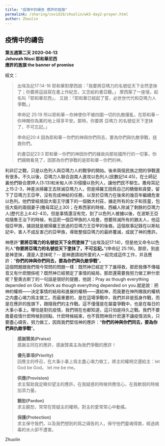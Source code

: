 ```yaml
---
title: "疫情中的禱告 應許的旌旗"
permalink: /sharing/covid19/zhuolin/wk5-day2-prayer.html
auther: Zhoulin
---
```

## 疫情中的禱告
**第五週第二天 2020-04-13**  
**Jehovah Nissi 耶和華尼西**  
**應許的旌旗 the banner of promise**  

經文：  
> 出埃及記17:14-16 耶和華對摩西說：「我要將亞瑪力的名號從天下全然塗抹了；你要將這話寫在書上作紀念，又念給約書亞聽。」 摩西築了一座壇，起名叫「耶和華尼西」， 又說：「耶和華已經起了誓，必世世代代和亞瑪力人爭戰。」  
>
> 申命記 25:19 所以耶和華－你神使你不被四圍一切的仇敵擾亂，在耶和華－你神賜你為業的地上得享平安。那時，你要將 亞瑪力 的名號從天下塗抹了，不可忘記。」  
>
> 申命記20:4 因為耶和華－你們的神與你們同去，要為你們與仇敵爭戰，拯救你們。  
>
> 約書亞記23:3 耶和華－你們的神因你們的緣故向那些國所行的一切事，你們親眼看見了，因那為你們爭戰的是耶和華－你們的神。  

利非訂之戰，只是以色列人與亞瑪力人的戰爭的開始。後來兩個民族之間的爭戰還有很多。不久以後，亞瑪力人聯合迦南人進攻以色列人(民數記14:45)，在士師記裏他們聯合摩押人(3:13)和米甸人(6:3)侵擾以色列人，讓他們民不聊生。撒母耳記上15:2-3，神差派掃羅王去除滅亞瑪力人，但是掃羅王因爲自己的驕傲和貪婪，留下了亞瑪力王亞甲，沒有完成神給的任務，以至於亞瑪力在後來的幾百年繼續危害以色列。他們曾經燒毀大衛王守護下的一個猶大村莊，擄走所有的女子和孩童，包括大衛的兩個妻子(撒母耳記上30)；在希西家的時候，西緬人除滅了剩餘的亞瑪力人(歷代志上4:42-43)。但是事情還沒有完，到了以色列人被擄以後，在波斯王亞哈隨魯王治下的時候，有這麽一個亞甲族的人哈曼，想要除滅所有的猶太人，他這個亞甲族，據説就是被掃羅王放過的亞瑪力王亞甲的後裔。這個故事記錄在以斯帖記中，害人不成反害己的亞甲族，導致整個亞瑪力的最終覆滅，成就了神的應許。  

神應許“**要將亞瑪力的名號從天下全然塗抹了**”(出埃及記17:14)，但是他又命令以色列人“**你要將亞瑪力的名號從天下塗抹了，不可忘記。**”(申命記 25:19)。那麽，到底是神塗抹，還是人塗抹呢？-- 是神邀請祂所愛的人一起完成這件工作，并且應許：“**你們的神與你們同去，要為你們與仇敵爭戰**”。  
  這個問題跟我們現今常問的問題一樣：既然神已經定下了誰得救，那麽我傳不傳福音又有什麽關係呢？既然神已經預定了事情的結局，那麽還需要我努力做工幹什麽呢？聖奧古斯丁的一句話是很好的提醒，他説：Pray as though everything depended on God. Work as though everything depended on you.就是說：把神的權柄——決定事情的結局和進展的權柄——還給神，而我要在神所賜我的權柄之内盡心竭力爲主做工。而最重要的，是在這場爭戰中，我們并非是孤身作戰，而是在應許的旌旗下，跟隨我們的主作戰。這不僅僅是在屬靈爭戰中，也是在每日的大事小事上。哪怕是對抗疫情，我們現在也都知道，這只怕是持久之戰。我們不要擔憂疫情什麽時候到拐點、什麽時候結束，也不質問神爲什麽還不讓疫情消失，只要盡心禱告，努力做工，因爲我們堅信神的應許：“**你們的神與你們同去，要為你們與仇敵爭戰**”。  

> **感謝贊美(Praise)**  
> 感謝主同在的應許，感謝贊美主為我們爭戰的應許！  
>
> **優先事項(Priority)**  
> 回應主的呼召，在大事小事上爲主盡心竭力做工，將主的權柄交還給主：let God be God， let me be me。  
>
> **供應(Provision)**  
> 求主幫助我定睛仰望主的應許。在我疑惑的時候供應信心，在我軟弱的時候加添力量。  
>
> **饒恕(Pardon)**  
> 求主饒恕，常常在質疑主的權柄，對主的愛常常心中動搖。  
>
> **保護(Protection)**  
> 求主保守我們，以及我們想到的爲之禱告的人，保守他們靈魂得救，經過病毒的水火卻不遭害。  

Zhuolin  
